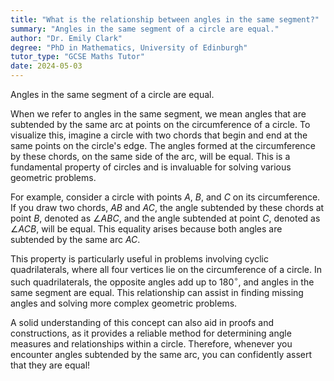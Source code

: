 ```yaml
---
title: "What is the relationship between angles in the same segment?"
summary: "Angles in the same segment of a circle are equal."
author: "Dr. Emily Clark"
degree: "PhD in Mathematics, University of Edinburgh"
tutor_type: "GCSE Maths Tutor"
date: 2024-05-03
---
```


Angles in the same segment of a circle are equal.

When we refer to angles in the same segment, we mean angles that are subtended by the same arc at points on the circumference of a circle. To visualize this, imagine a circle with two chords that begin and end at the same points on the circle's edge. The angles formed at the circumference by these chords, on the same side of the arc, will be equal. This is a fundamental property of circles and is invaluable for solving various geometric problems.

For example, consider a circle with points $A$, $B$, and $C$ on its circumference. If you draw two chords, $AB$ and $AC$, the angle subtended by these chords at point $B$, denoted as $\angle ABC$, and the angle subtended at point $C$, denoted as $\angle ACB$, will be equal. This equality arises because both angles are subtended by the same arc $AC$.

This property is particularly useful in problems involving cyclic quadrilaterals, where all four vertices lie on the circumference of a circle. In such quadrilaterals, the opposite angles add up to $180^\circ$, and angles in the same segment are equal. This relationship can assist in finding missing angles and solving more complex geometric problems.

A solid understanding of this concept can also aid in proofs and constructions, as it provides a reliable method for determining angle measures and relationships within a circle. Therefore, whenever you encounter angles subtended by the same arc, you can confidently assert that they are equal!
    